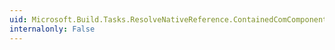 ```yaml
---
uid: Microsoft.Build.Tasks.ResolveNativeReference.ContainedComComponents
internalonly: False
---
```

